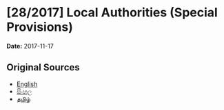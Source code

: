 # [28/2017] Local Authorities (Special Provisions)

**Date:** 2017-11-17

## Original Sources

- [English](https://documents.gov.lk/view/acts/2017/11/28-2017_E.pdf)
- [සිංහල](https://documents.gov.lk/view/acts/2017/11/28-2017_S.pdf)
- [தமிழ்](https://documents.gov.lk/view/acts/2017/11/28-2017_T.pdf)
